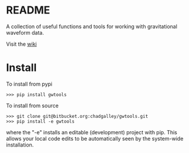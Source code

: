 # README #

A collection of useful functions and tools for working with gravitational waveform data.

Visit the [wiki](https://bitbucket.org/chadgalley/gwtools/wiki/Home)

# Install #

To install from pypi

```
>>> pip install gwtools
```

To install from source

```
>>> git clone git@bitbucket.org:chadgalley/gwtools.git
>>> pip install -e gwtools
```

where the "-e" installs an editable (development) project with pip. This allows
your local code edits to be automatically seen by the system-wide installation.

